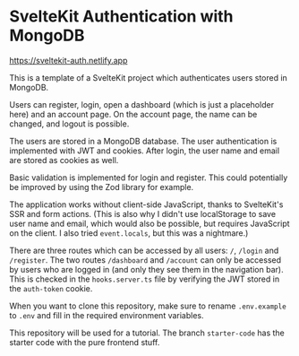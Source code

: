 # SvelteKit Authentication with MongoDB

https://sveltekit-auth.netlify.app

This is a template of a SvelteKit project which authenticates users stored in MongoDB.

Users can register, login, open a dashboard (which is just a placeholder here) and an account page. On the account page, the name can be changed, and logout is possible.

The users are stored in a MongoDB database. The user authentication is implemented with JWT and cookies. After login, the user name and email are stored as cookies as well.

Basic validation is implemented for login and register. This could potentially be improved by using the Zod library for example.

The application works without client-side JavaScript, thanks to SvelteKit's SSR and form actions. (This is also why I didn't use localStorage to save user name and email, which would also be possible, but requires JavaScript on the client. I also tried `event.locals`, but this was a nightmare.)

There are three routes which can be accessed by all users: `/`, `/login` and `/register`. The two routes `/dashboard` and `/account` can only be accessed by users who are logged in (and only they see them in the navigation bar). This is checked in the `hooks.server.ts` file by verifying the JWT stored in the `auth-token` cookie.

When you want to clone this repository, make sure to rename `.env.example` to `.env` and fill in the required environment variables.

This repository will be used for a tutorial. The branch `starter-code` has the starter code with the pure frontend stuff.
